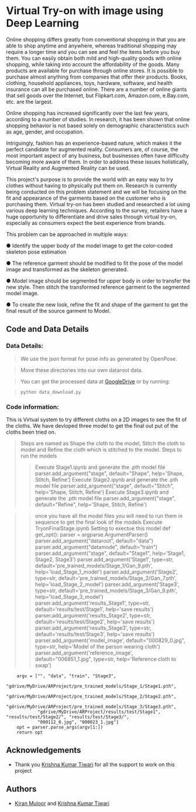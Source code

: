 
# Virtual Try-on with image using Deep Learning

Online shopping differs greatly from conventional shopping in that you are able to shop anytime and anywhere, whereas traditional shopping may require a longer time and you can see and feel the items before you buy them. You can easily obtain both mild and high-quality goods with online shopping, while taking into account the affordability of the goods. Many products are available for purchase through online stores. It is possible to purchase almost anything from companies that offer their products. Books, clothing, household appliances, toys, hardware, software, and health insurance can all be purchased online. There are a number of online giants that sell goods over the Internet, but Flipkart.com, Amazon.com, e.Bay.com, etc. are the largest.

Online shopping has increased significantly over the last few years, according to a number of studies. In research, it has been shown that online shopping behavior is not based solely on demographic characteristics such as age, gender, and occupation.

Intriguingly, fashion has an experience-based nature, which makes it the perfect candidate for augmented reality. Consumers are, of course, the most important aspect of any business, but businesses often have difficulty becoming more aware of them. In order to address these issues holistically, Virtual Reality and Augmented Reality can be used.

This project's purpose is to provide the world with an easy way to try clothes without having to physically put them on. Research is currently being conducted on this problem statement and we will be focusing on the fit and appearance of the garments based on the customer who is purchasing them. Virtual try-on has been studied and researched a lot using various deep learning techniques. According to the survey, retailers have a huge opportunity to differentiate and drive sales through virtual try-on, especially as consumers expect the best experience from brands.

This problem can be approached in multiple ways:

●	Identify the upper body of the model image to get the color-coded skeleton pose estimation

●	The reference garment should be modified to fit the pose of the model image and transformed as the skeleton generated.

●	Model image should be segmented for upper body in order to transfer the new style. Then stitch the transformed reference garment to the segmented model image.

●	To create the new look, refine the fit and shape of the garment to get the final result of the source garment to Model.


## Code and Data Details
### Data Details:
> We use the json format for pose info as generated by OpenPose.

> Move these directories into our own dataroot data.

> You can get the processed data at [GoogleDrive](https://drive.google.com/open?id=1MxCUvKxejnwWnoZ-KoCyMCXo3TLhRuTo) or by running:

> `python data_download.py`

### Code information:
This is Virtual system to try different cloths on a 2D images to see the fit of the cloths. We have devloped three model to get the final out put of the cloths been tried on.
>Steps are named as Shape the cloth to the model, Stitch the cloth to model and Refine the cloth which is stitched to the model.
>Steps to run the models
>>Execute Stage1.ipynb and generate the .pth model file
    parser.add_argument("stage", default="Shape", help='Shape, Stitch, Refine')
>>Execute Stage2.ipynb and generate the .pth model file
    parser.add_argument("stage", default="Stitch", help='Shape, Stitch, Refine')
>>Execute Stage3.ipynb and generate the .pth model file
    parser.add_argument("stage", default="Refine", help='Shape, Stitch, Refine')
    
>> once you have all the model files you will need to run them in sequence to get the final look of the models
>>Execute TryonFinalStage.ipynb
    Setting to exectue this model
    def get_opt():
        parser = argparse.ArgumentParser()
        parser.add_argument("dataroot", default="data")
        parser.add_argument("datamode", default="train")
        parser.add_argument("stage", default="Stage1", help='Stage1, Stage2, Stage3')
        parser.add_argument('Stage1', type=str, default='pre_trained_models/Stage_1/Gan_9.pth', help='load_Stage_1_model')
        parser.add_argument('Stage2', type=str, default='pre_trained_models/Stage_2/Gan_7.pth', help='load_Stage_2_model')
        parser.add_argument('Stage3', type=str, default='pre_trained_models/Stage_3/Gan_9.pth', help='load_Stage_3_model')
        parser.add_argument('results_Stage1', type=str, default='results/test/Stage1', help='save results')
        parser.add_argument('results_Stage2', type=str, default='results/test/Stage2', help='save results')
        parser.add_argument('results_Stage3', type=str, default='results/test/Stage3', help='save results')
        parser.add_argument('model_image', default="000829_0.jpg", type=str, help='Model of the person wearing cloth')
        parser.add_argument('reference_image', default="006851_1.jpg", type=str, help='Reference cloth to swap')

        argv = ["", "data", "train", "Stage3",
                "gdrive/MyDrive/ARProject/pre_trained_models/Stage_1/Stage1.pth", 
                "gdrive/MyDrive/ARProject/pre_trained_models/Stage_2/Stage2.pth",
                "gdrive/MyDrive/ARProject/pre_trained_models/Stage_3/Stage3.pth",
                "gdrive/MyDrive/ARProject/results/test/Stage1", "results/test/Stage2/", "results/test/Stage3/",
                "000112_0.jpg", "000023_1.jpg"]
        opt = parser.parse_args(argv[1:])
        return opt
## Acknowledgements

 - Thank you [Krishna Kumar Tiwari](https://www.linkedin.com/in/agentkk/) for all the support to work on this project
 
## Authors

- [Kiran Muloor](https://www.linkedin.com/in/kmuloor/) and [Krishna Kumar Tiwari](https://www.linkedin.com/in/agentkk/)

  
